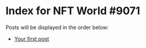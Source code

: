 # Index for NFT World #9071
Posts will be displayed in the order below:

- [Your first post](./001-first.md)

